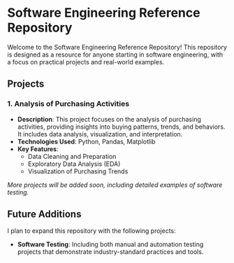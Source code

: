 # Software Engineering Reference Repository

Welcome to the Software Engineering Reference Repository! This repository is designed as a resource for anyone starting in software engineering, with a focus on practical projects and real-world examples.

## Projects

### 1. **Analysis of Purchasing Activities**
   - **Description**: This project focuses on the analysis of purchasing activities, providing insights into buying patterns, trends, and behaviors. It includes data analysis, visualization, and interpretation.
   - **Technologies Used**: Python, Pandas, Matplotlib
   - **Key Features**:
     - Data Cleaning and Preparation
     - Exploratory Data Analysis (EDA)
     - Visualization of Purchasing Trends

*More projects will be added soon, including detailed examples of software testing.*

## Future Additions

I plan to expand this repository with the following projects:
- **Software Testing**: Including both manual and automation testing projects that demonstrate industry-standard practices and tools.
